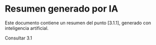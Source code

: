 # Resumen generado por IA

Este documento contiene un resumen del punto [3.1.1], generado con inteligencia artificial.

Consultar 3.1
